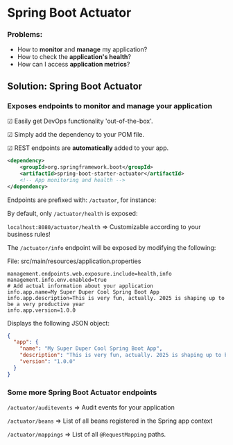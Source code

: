 # Spring Boot Actuator

### Problems:

- How to **monitor** and **manage** my application?
- How to check the **application's health**?
- How can I access **application metrics**?

## Solution: Spring Boot Actuator

### Exposes endpoints to monitor and manage your application

&#x2611; Easily get DevOps functionality 'out-of-the-box'.

&#x2611; Simply add the dependency to your POM file.

&#x2611; REST endpoints are **automatically** added to your app.

```xml
<dependency>
    <groupId>org.springframework.boot</groupId>
    <artifactId>spring-boot-starter-actuator</artifactId>
    <!-- App monitoring and health -->
</dependency>
```

Endpoints are prefixed with: ```/actuator```, for instance:

By default, only ```/actuator/health``` is exposed:

```localhost:8080/actuator/health``` => Customizable according to your business rules!

The ```/actuator/info``` endpoint will be exposed by modifying the following:

File: src/main/resources/application.properties
```properties
management.endpoints.web.exposure.include=health,info
management.info.env.enabled=true
# Add actual information about your application
info.app.name=My Super Duper Cool Spring Boot App
info.app.description=This is very fun, actually. 2025 is shaping up to be a very productive year
info.app.version=1.0.0
```

Displays the following JSON object:
```json
{
  "app": {
    "name": "My Super Duper Cool Spring Boot App",
    "description": "This is very fun, actually. 2025 is shaping up to be a very productive year",
    "version": "1.0.0"
  }
}
```

### Some more Spring Boot Actuator endpoints

```/actuator/auditevents``` => Audit events for your application

```/actuator/beans``` => List of all beans registered in the Spring app context

```/actuator/mappings``` => List of all ```@RequestMapping``` paths.